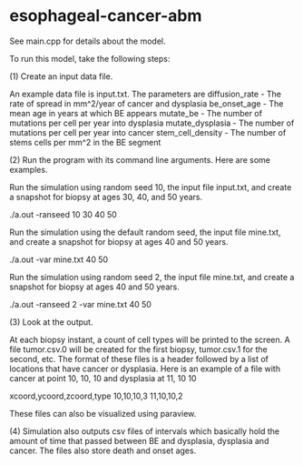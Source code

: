 # esophageal-cancer-abm

See main.cpp for details about the model.

To run this model, take the following steps:

(1) Create an input data file.

An example data file is input.txt. The parameters are
 diffusion_rate    - The rate of spread in mm^2/year of cancer and dysplasia
 be_onset_age      - The mean age in years at which BE appears
 mutate_be         - The number of mutations per cell per year into dysplasia
 mutate_dysplasia  - The number of mutations per cell per year into cancer
 stem_cell_density - The number of stems cells per mm^2 in the BE segment

(2) Run the program with its command line arguments. Here are some examples.

Run the simulation using random seed 10, the input file input.txt, and 
create a snapshot for biopsy at ages 30, 40, and 50 years.

 ./a.out -ranseed 10 30 40 50

Run the simulation using the default random seed, the input file mine.txt, and 
create a snapshot for biopsy at ages 40 and 50 years.

 ./a.out -var mine.txt 40 50

Run the simulation using random seed 2, the input file mine.txt, and 
create a snapshot for biopsy at ages 40 and 50 years.

 ./a.out -ranseed 2 -var mine.txt 40 50

(3) Look at the output.

At each biopsy instant, a count of cell types will be printed to the screen.
A file tumor.csv.0 will be created for the first biopsy, tumor.csv.1 for the
second, etc. The format of these files is a header followed by a list of
locations that have cancer or dysplasia. Here is an example of a file with
cancer at point 10, 10, 10 and dysplasia at 11, 10 10

xcoord,ycoord,zcoord,type
10,10,10,3
11,10,10,2

These files can also be visualized using paraview.

(4) Simulation also outputs csv files of intervals which basically hold the amount of time that passed between BE and dysplasia, dysplasia and cancer. The files also store death and onset ages.
